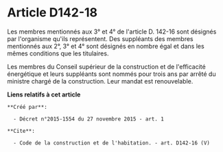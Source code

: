 # Article D142-18

Les membres mentionnés aux 3° et 4° de l'article D. 142-16 sont désignés par l'organisme qu'ils représentent. Des suppléants
des membres mentionnés aux 2°, 3° et 4° sont désignés en nombre égal et dans les mêmes conditions que les titulaires. 

Les membres du Conseil supérieur de la construction et de l'efficacité énergétique et leurs suppléants sont nommés pour trois
ans par arrêté du ministre chargé de la construction. Leur mandat est renouvelable.

**Liens relatifs à cet article**

	**Créé par**:

	  - Décret n°2015-1554 du 27 novembre 2015 - art. 1

	**Cite**:

	  - Code de la construction et de l'habitation. - art. D142-16 (V)
